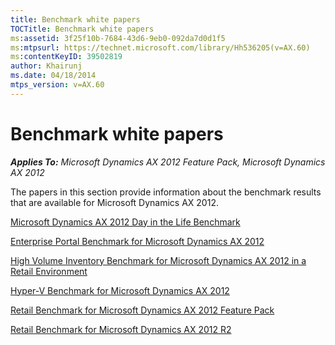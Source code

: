 ```yaml
---
title: Benchmark white papers
TOCTitle: Benchmark white papers
ms:assetid: 3f25f10b-7684-43d6-9eb0-092da7d0d1f5
ms:mtpsurl: https://technet.microsoft.com/library/Hh536205(v=AX.60)
ms:contentKeyID: 39502819
author: Khairunj
ms.date: 04/18/2014
mtps_version: v=AX.60
---
```


# Benchmark white papers 


_**Applies To:** Microsoft Dynamics AX 2012 Feature Pack, Microsoft Dynamics AX 2012_

The papers in this section provide information about the benchmark results that are available for Microsoft Dynamics AX 2012.

[Microsoft Dynamics AX 2012 Day in the Life Benchmark](microsoft-dynamics-ax-2012-day-in-the-life-benchmark.md)

[Enterprise Portal Benchmark for Microsoft Dynamics AX 2012](enterprise-portal-benchmark-for-microsoft-dynamics-ax-2012.md)

[High Volume Inventory Benchmark for Microsoft Dynamics AX 2012 in a Retail Environment](high-volume-inventory-benchmark-for-microsoft-dynamics-ax-2012-in-a-retail-environment.md)

[Hyper-V Benchmark for Microsoft Dynamics AX 2012](hyper-v-benchmark-for-microsoft-dynamics-ax-2012.md)

[Retail Benchmark for Microsoft Dynamics AX 2012 Feature Pack](retail-benchmark-for-microsoft-dynamics-ax-2012-feature-pack.md)

[Retail Benchmark for Microsoft Dynamics AX 2012 R2](retail-benchmark-for-microsoft-dynamics-ax-2012-r2.md)

  


